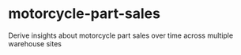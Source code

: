 # motorcycle-part-sales
Derive insights about motorcycle part sales over time across multiple warehouse sites
